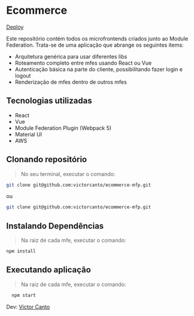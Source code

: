 # Ecommerce

[Deploy](https://d1x7ws9z70a67a.cloudfront.net/)


Este repositório contém todos os microfrontends criados junto ao Module Federation. Trata-se de uma aplicação que abrange os seguintes items:
 - Arquitetura genérica para usar diferentes libs
 - Roteamento completo entre mfes usando React ou Vue
 - Autenticação básica na parte do cliente, possibilitando fazer login e logout
 - Renderização de mfes dentro de outros mfes

## Tecnologias utilizadas
- React
- Vue
- Module Federation Plugin (Webpack 5)
- Material UI
- AWS

## Clonando repositório

> No seu terminal, executar o comando:

```bash
git clone git@github.com:victorcanto/ecommerce-mfp.git
```

ou

```bash
git clone git@github.com:victorcanto/ecommerce-mfp.git
```

## Instalando Dependências

> Na raiz de cada mfe, executar o comando:

```bash
npm install
```

## Executando aplicação

> Na raiz de cada mfe, executar o comando:

```bash
  npm start
```

Dev: [Victor Canto](https://www.linkedin.com/in/vscanto/)

